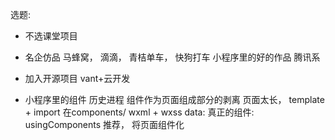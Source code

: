 选题:
  - 不选课堂项目
  - 名企仿品
    马蜂窝， 滴滴， 青桔单车， 快狗打车
    小程序里的好的作品 腾讯系
  - 加入开源项目
    vant+云开发

- 小程序里的组件
  历史进程
    组件作为页面组成部分的剥离 页面太长， template + import 在components/ wxml + wxss data: 
    真正的组件: usingComponents 推荐， 将页面组件化